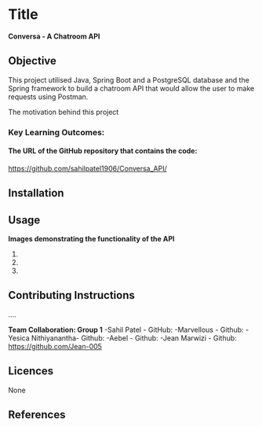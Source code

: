 # Title

**Conversa - A Chatroom API**

## Objective

This project utilised Java, Spring Boot and a PostgreSQL database and the Spring framework to build a chatroom API that would allow the user to make requests using Postman.



The motivation behind this project



### Key Learning Outcomes:




#### The URL of the GitHub repository that contains the code:

https://github.com/sahilpatel1906/Conversa_API/




## Installation



## Usage


  

**Images demonstrating the functionality of the API**


1.






2.






3.




## Contributing Instructions


....


**Team Collaboration: Group 1**
-Sahil Patel - GitHub:
-Marvellous - Github:
-Yesica Nithiyanantha- Github:
-Aebel - Github:
-Jean Marwizi - Github: https://github.com/Jean-005



## Licences
None




## References 













